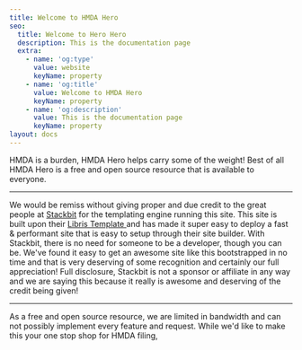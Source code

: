 ```yaml
---
title: Welcome to HMDA Hero
seo:
  title: Welcome to Hero Hero
  description: This is the documentation page
  extra:
    - name: 'og:type'
      value: website
      keyName: property
    - name: 'og:title'
      value: Welcome to HMDA Hero
      keyName: property
    - name: 'og:description'
      value: This is the documentation page
      keyName: property
layout: docs
---
```

HMDA is a burden, HMDA Hero helps carry some of the weight! Best of all HMDA Hero is a free and open source resource that is available to everyone.

---

We would be remiss without giving proper and due credit to the great people at [Stackbit](https://www.stackbit.com/) for the templating engine running this site. This site is built upon their [Libris Template ](https://themes.stackbit.com/demos/libris/)and has made it super easy to deploy a fast & performant site that is easy to setup through their site builder. With Stackbit, there is no need for someone to be a developer, though you can be. We've found it easy to get an awesome site like this bootstrapped in no time and that is very deserving of some recognition and certainly our full appreciation! Full disclosure, Stackbit is not a sponsor or affiliate in any way and we are saying this because it really is awesome and deserving of the credit being given!

---
As a free and open source resource, we are limited in bandwidth and can not possibly implement every feature and request. While we'd like to make this your one stop shop for HMDA filing, 
